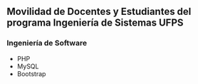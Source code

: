 ## Movilidad de Docentes y Estudiantes del programa Ingeniería de Sistemas UFPS
### Ingeniería de Software

- PHP 
- MySQL 
- Bootstrap

